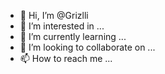 - 👋 Hi, I’m @Grizlli
- 👀 I’m interested in ...
- 🌱 I’m currently learning ...
- 💞️ I’m looking to collaborate on ...
- 📫 How to reach me ...

<!---
Grizlli/Grizlli is a ✨ special ✨ repository because its `README.md` (this file) appears on your GitHub profile.
You can click the Preview link to take a look at your changes.
--->
